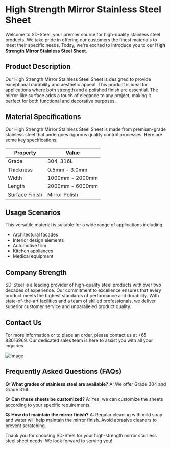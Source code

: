 # High Strength Mirror Stainless Steel Sheet

Welcome to SD-Steel, your premier source for high-quality stainless steel products. We take pride in offering our customers the finest materials to meet their specific needs. Today, we're excited to introduce you to our **High Strength Mirror Stainless Steel Sheet**.

## Product Description
Our High Strength Mirror Stainless Steel Sheet is designed to provide exceptional durability and aesthetic appeal. This product is ideal for applications where both strength and a polished finish are essential. The mirror-like surface adds a touch of elegance to any project, making it perfect for both functional and decorative purposes.

## Material Specifications
Our High Strength Mirror Stainless Steel Sheet is made from premium-grade stainless steel that undergoes rigorous quality control processes. Here are some key specifications:

| Property             | Value                     |
|----------------------|---------------------------|
| Grade                | 304, 316L                 |
| Thickness            | 0.5mm - 3.0mm             |
| Width                | 1000mm - 2000mm           |
| Length               | 2000mm - 6000mm           |
| Surface Finish       | Mirror Polish             |

## Usage Scenarios
This versatile material is suitable for a wide range of applications including:
- Architectural facades
- Interior design elements
- Automotive trim
- Kitchen appliances
- Medical equipment

## Company Strength
SD-Steel is a leading provider of high-quality steel products with over two decades of experience. Our commitment to excellence ensures that every product meets the highest standards of performance and durability. With state-of-the-art facilities and a team of skilled professionals, we deliver superior customer service and unparalleled product quality.

## Contact Us
For more information or to place an order, please contact us at +65 83016969. Our dedicated sales team is here to assist you with all your inquiries.

![Image](https://github.com/user-attachments/assets/2567258e-e124-4816-932d-1809bd27ef0b)

## Frequently Asked Questions (FAQs)
**Q: What grades of stainless steel are available?**
A: We offer Grade 304 and Grade 316L.

**Q: Can these sheets be customized?**
A: Yes, we can customize the sheets according to your specific requirements.

**Q: How do I maintain the mirror finish?**
A: Regular cleaning with mild soap and water will help maintain the mirror finish. Avoid abrasive cleaners to prevent scratching.

Thank you for choosing SD-Steel for your high-strength mirror stainless steel sheet needs. We look forward to serving you!